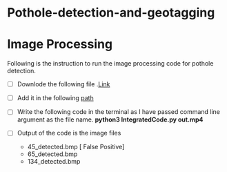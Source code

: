 # Pothole-detection-and-geotagging

# Image Processing 
Following is the instruction to run the image processing code for pothole detection.

 - [ ] Downlode the following file .[Link](https://drive.google.com/open?id=1ZcPkPpfQyA9ZWbrrsxcflNczNf_-hzji)
 - [ ] Add it in the following  [path](https://github.com/Ashwiniks560/Pothole-detection-and-geotagging/tree/master/ImageProcessing)
 - [ ] Write the following code in the terminal as I have passed command line argument as the file name. 
   **python3 IntegratedCode.py out.mp4**
   
 
 - [ ] Output of the code is the image files
	 - 45_detected.bmp [ False Positive]
	 - 65_detected.bmp
	 - 134_detected.bmp
